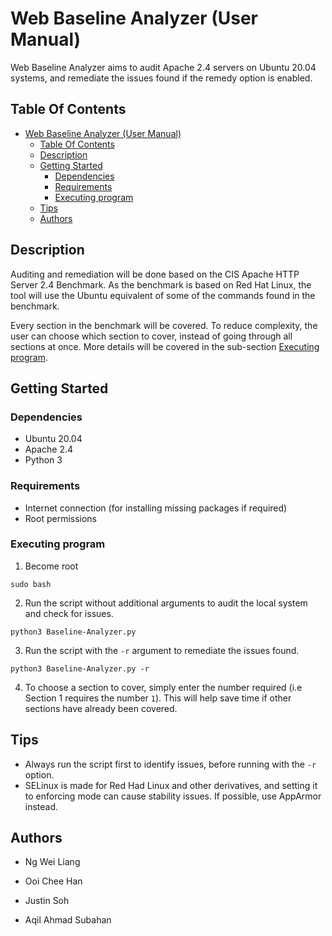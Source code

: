 # Web Baseline Analyzer (User Manual)

Web Baseline Analyzer aims to audit Apache 2.4 servers on Ubuntu 20.04 systems, and remediate the issues found if the remedy option is enabled. 

## Table Of Contents

- [Web Baseline Analyzer (User Manual)](#web-baseline-analyzer-user-manual)
  * [Table Of Contents](#table-of-contents)
  * [Description](#description)
  * [Getting Started](#getting-started)
    + [Dependencies](#dependencies)
    + [Requirements](#requirements)
    + [Executing program](#executing-program)
  * [Tips](#tips)
  * [Authors](#authors)

## Description

Auditing and remediation will be done based on the CIS Apache HTTP Server 2.4 Benchmark. As the benchmark is based on Red Hat Linux, the tool will use the Ubuntu equivalent of some of the commands found in the benchmark.

Every section in the benchmark will be covered. To reduce complexity, the user can choose which section to cover, instead of going through all sections at once. More details will be covered in the sub-section [Executing program](#executing-program).

## Getting Started

### Dependencies

- Ubuntu 20.04
- Apache 2.4
- Python 3

### Requirements

- Internet connection (for installing missing packages if required)
- Root permissions

### Executing program

1. Become root
```
sudo bash
```
2. Run the script without additional arguments to audit the local system and check for issues.
```
python3 Baseline-Analyzer.py
```

3. Run the script with the `-r` argument to remediate the issues found.

```
python3 Baseline-Analyzer.py -r
```

4. To choose a section to cover, simply enter the number required (i.e Section 1 requires the number `1`). This will help save time if other sections have already been covered.

## Tips

- Always run the script first to identify issues, before running with the `-r` option.
- SELinux is made for Red Had Linux and other derivatives, and setting it to enforcing mode can cause stability issues. If possible, use AppArmor instead.

## Authors

- Ng Wei Liang

- Ooi Chee Han

- Justin Soh

- Aqil Ahmad Subahan
